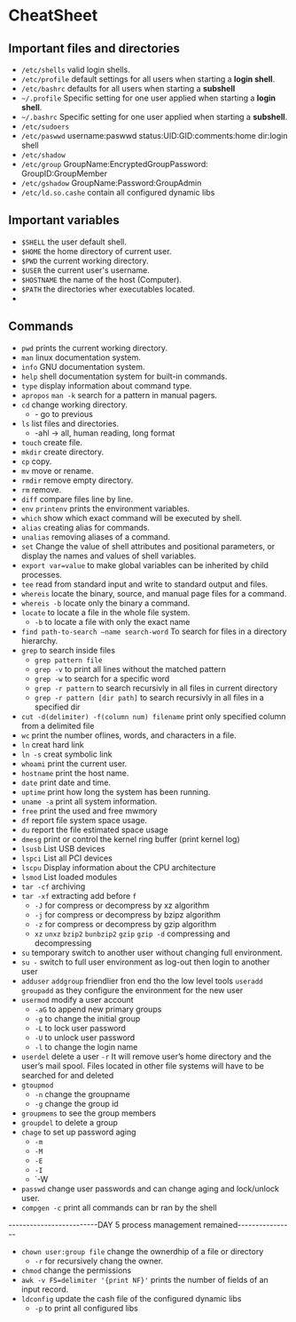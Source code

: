 # CheatSheet

## Important files and directories
* `/etc/shells` valid login shells.
* `/etc/profile` default settings for all users when starting a **login shell**.
* `/etc/bashrc` defaults for all users when starting a **subshell**
* `~/.profile` Specific setting for one user applied when starting a **login shell**.
* `~/.bashrc` Specific setting for one user applied when starting a **subshell**.
* `/etc/sudoers`
* `/etc/paswwd` username:paswwd status:UID:GID:comments:home dir:login shell
* `/etc/shadow` 
* `/etc/group` GroupName:EncryptedGroupPassword: GroupID:GroupMember
* `/etc/gshadow` GroupName:Password:GroupAdmin
* `/etc/ld.so.cashe` contain all configured dynamic libs

## Important variables
* `$SHELL` the user default shell.
* `$HOME` the home directory of current user.
* `$PWD` the current working directory.
* `$USER` the current user's username.
* `$HOSTNAME` the name of the host (Computer).
* `$PATH` the directories wher executables located.
* 

## Commands
* `pwd` prints the current working directory.
* `man` linux documentation system.
* `info` GNU documentation system.
* `help` shell documentation system for built-in commands.
* `type` display information about command type.
* `apropos` `man -k` search for a pattern in manual pagers.
* `cd` change working directory.
    * \- go to previous 
* `ls` list files and directories.
    * \-ahl -> all, human reading, long format
* `touch` create file.
* `mkdir` create directory.
* `cp` copy.
* `mv` move or rename.
* `rmdir` remove empty directory.
* `rm` remove.
* `diff` compare files line by line.
* `env` `printenv` prints the environment variables.
* `which` show which exact command will be executed by shell.
* `alias` creating alias for commands.
* `unalias` removing aliases of a command.
* `set` Change the value of shell attributes and positional parameters, or display the names and values of shell variables.
* `export var=value` to make global variables can be inherited by child processes.
* `tee` read from standard input and write to standard output and files.
* `whereis` locate the binary, source, and manual page files for a command.
* `whereis -b` locate only the binary a command.
* `locate` to locate a file in the whole file system.
    * `-b` to locate a file with only the exact name 
* `find path-to-search –name search-word` To search for files in a directory hierarchy.
* `grep` to search inside files
    * `grep pattern file`
    * `grep -v` to print all lines without the matched pattern
    * `grep -w` to search for a specific word
    * `grep -r pattern` to search recursivly in all files in current directory
    * `grep -r pattern [dir path]` to search recursivly in all files in a specified dir
* `cut -d(delimiter) -f(column num) filename` print only specified column from a delimited file
* `wc` print the number oflines, words, and characters in a file. 
* `ln` creat hard link
* `ln -s` creat symbolic link
* `whoami` print the current user.
* `hostname` print the host name.
* `date` print date and time.
* `uptime` print how long the system has been running.
* `uname -a` print all system information. 
* `free` print the used and free mwmory
* `df` report file system space usage.
* `du` report the file estimated space usage
* `dmesg` print or control the kernel ring buffer (print kernel log)
* `lsusb` List USB devices
* `lspci` List all PCI devices
* `lscpu` Display information about the CPU architecture
* `lsmod` List loaded modules
* `tar -cf` archiving
* `tar -xf` extracting
    add before `f`
    * `-J` for compress or decompress by xz algorithm
    * `-j` for compress or decompress by bzipz algorithm
    * `-z` for compress or decompress by gzip algorithm
    * `xz` `unxz` `bzip2` `bunbzip2` `gzip` `gzip -d` compressing and decompressing
* `su` temporary switch to another user without changing full
environment.
* `su -` switch to full user environment as log-out then login to another user
* `adduser` `addgroup` friendlier fron end tho the low level tools `useradd` `groupadd` as they configure the environment for the new user
* `usermod` modify a user account 
    * `-aG` to append new primary groups
    * `-g` to change the initial group
    * `-L` to lock user password
    * `-U` to unlock user password
    * `-l` to change the login name
* `userdel` delete a user 
    `-r` It will remove user’s home directory and the user’s mail spool. Files located in other file systems will have to be searched for and deleted
* `gtoupmod`
    * `-n` change the groupname
    * `-g` change the group id
* `groupmems` to see the group members
* `groupdel` to delete a group
* `chage` to set up password aging
    * `-m`
    * `-M`
    * `-E`
    * `-I`
    * `-W
* `passwd` change user passwords and can change aging and lock/unlock user.
* `compgen -c` print all commands can br ran by the shell


 -------------------------DAY 5 process management remained----------------
 

* `chown user:group file` change the ownerdhip of a file or directory
    * `-r` for recursively chang the owner.
* `chmod` change the permissions
* `awk -v FS=delimiter '{print NF}'` prints the number of fields of an input record.
* `ldconfig` update the cash file of the configured dynamic libs
    * `-p` to print all configured libs
